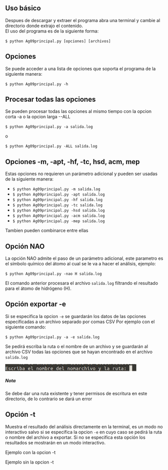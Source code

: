 ## Uso básico

Despues de descargar y extraer el programa abra una terminal y cambie al directorio donde extrajo el contenido.  
El uso del programa es de la siguiente forma:

` $ python Ag09principal.py [opciones] [archivos] `  

## Opciones  

Se puede acceder a una lista de opciones que soporta el programa de la siguiente manera:  

` $ python Ag09principal.py -h `  

## Procesar todas las opciones

Se pueden procesar todas las opciones al mismo tiempo con la opcion corta -a o la opcion larga --ALL

` $ python Ag09principal.py -a salida.log `  

o  

` $ python Ag09principal.py -ALL salida.log `  


## Opciones -m, -apt, -hf, -tc, hsd, acm, mep

Estas opciones no requieren un parámetro adicional y pueden ser usadas de la siguiente manera:

* ` $ python Ag09principal.py -m salida.log `
* ` $ python Ag09principal.py -apt salida.log `
* ` $ python Ag09principal.py -hf salida.log `
* ` $ python Ag09principal.py -tc salida.log `
* ` $ python Ag09principal.py -hsd salida.log `
* ` $ python Ag09principal.py -acm salida.log `
* ` $ python Ag09principal.py -mep salida.log `

Tambien pueden combinarce entre ellas

## Opción NAO

La opción NAO admite el paso de un parámetro adicional, este parametro es el símbolo químico del átomo al cual se le va a hacer
el análisis, ejemplo:  

` $ python Ag09principal.py -nao H salida.log `  

El comando anterior procesara el archivo ` salida.log ` filtrando el resultado para el átomo de hidrógeno (H).

## Opción exportar -e

Si se especifica la opcion ` -e ` se guardarán los datos de las opciones especificadas a un archivo separado por comas CSV
Por ejemplo con el siguiente comando:  

` $ python Ag09principal.py -a -e salida.log `  

Se pedirá escriba la ruta o el nombre de un archivo y se guardarán al archivo CSV todas las opciones que se hayan encontrado en el archivo  `salida.log`

  ![Imagen 5](Img/i5.jpg)  

##### Nota  

Se debe dar una ruta existente y tener permisos de escritura en este directorio, de lo contrario se dará un error  


## Opción -t

Muestra el resultado del análisis directamente en la terminal, es un modo no interactivo salvo si se especifica la opcion `-e`
en cuyo caso se pedirá la ruta o nombre del archivo a exportar.
Si no se especifica esta opción los resultados se mostrarán en un modo interactivo.

Ejemplo con la opcion -t

<script src="https://asciinema.org/a/A7mAanC41YN9tEZhxQq3eoiWr.js" id="asciicast-A7mAanC41YN9tEZhxQq3eoiWr" async></script>

Ejemplo sin la opcion -t  

<script src="https://asciinema.org/a/oksIkG1WL6yRrbRbQviiOCI6x.js" id="asciicast-oksIkG1WL6yRrbRbQviiOCI6x" async></script>







